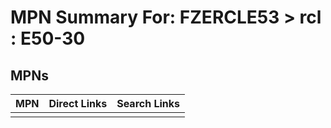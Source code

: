 



# MPN Summary For: FZERCLE53 > rcl : E50-30

## MPNs
  

|MPN|Direct Links|Search Links|
| :--- | :--- | :--- |
||||
